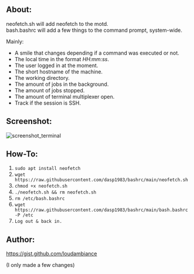 ## About:

neofetch.sh will add neofetch to the motd.  
bash.bashrc will add a few things to the command prompt, system-wide.

Mainly:

- A smile that changes depending if a command was executed or not.
- The local time in the format *HH:mm:ss*.
- The user logged in at the moment.
- The short hostname of the machine.
- The working directory.
- The amount of jobs in the background.
- The amount of jobs stopped.
- The amount of terminal multiplexer open.
- Track if the session is SSH.

## Screenshot:

![screenshot_terminal](https://user-images.githubusercontent.com/83188092/117812666-5eaf0680-b262-11eb-80f2-29f7d0092f86.png)

## How-To:

1. `sudo apt install neofetch`
2. `wget https://raw.githubusercontent.com/dasp1983/bashrc/main/neofetch.sh`
3. `chmod +x neofetch.sh`
4. `./neofetch.sh && rm neofetch.sh`
5. `rm /etc/bash.bashrc`
6. `wget https://raw.githubusercontent.com/dasp1983/bashrc/main/bash.bashrc -P /etc`
7. `Log out & back in.`

## Author:

https://gist.github.com/loudambiance

(I only made a few changes)

